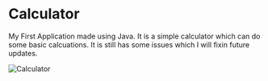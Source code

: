 # Calculator
My First Application made using Java. It is a simple calculator which can do some basic calcuations. It is still has some issues which I will fixin future updates.

![Calculator](https://github.com/user-attachments/assets/9854c391-5272-4f8e-83b8-ebf85a280bd9)
